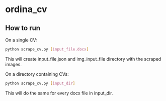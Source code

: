 # ordina_cv #

## How to run ##

On a single CV:
```bash
python scrape_cv.py [input_file.docx]
```
This will create input_file.json and img_input_file directory with the scraped images.

On a directory containing CVs:
```bash
python scrape_cv.py [input_dir]
```
This will do the same for every docx file in input_dir.
